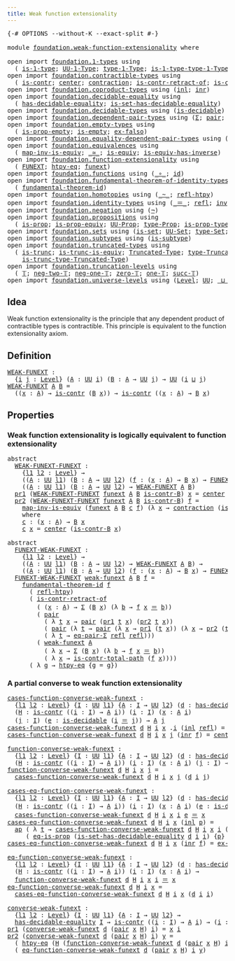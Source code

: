 ```yaml
---
title: Weak function extensionality
---
```


<pre class="Agda"><a id="54" class="Symbol">{-#</a> <a id="58" class="Keyword">OPTIONS</a> <a id="66" class="Pragma">--without-K</a> <a id="78" class="Pragma">--exact-split</a> <a id="92" class="Symbol">#-}</a>

<a id="97" class="Keyword">module</a> <a id="104" href="foundation.weak-function-extensionality.html" class="Module">foundation.weak-function-extensionality</a> <a id="144" class="Keyword">where</a>

<a id="151" class="Keyword">open</a> <a id="156" class="Keyword">import</a> <a id="163" href="foundation.1-types.html" class="Module">foundation.1-types</a> <a id="182" class="Keyword">using</a>
  <a id="190" class="Symbol">(</a> <a id="192" href="foundation-core.1-types.html#668" class="Function">is-1-type</a><a id="201" class="Symbol">;</a> <a id="203" href="foundation-core.1-types.html#734" class="Function">UU-1-Type</a><a id="212" class="Symbol">;</a> <a id="214" href="foundation-core.1-types.html#806" class="Function">type-1-Type</a><a id="225" class="Symbol">;</a> <a id="227" href="foundation-core.1-types.html#883" class="Function">is-1-type-type-1-Type</a><a id="248" class="Symbol">)</a>
<a id="250" class="Keyword">open</a> <a id="255" class="Keyword">import</a> <a id="262" href="foundation.contractible-types.html" class="Module">foundation.contractible-types</a> <a id="292" class="Keyword">using</a>
  <a id="300" class="Symbol">(</a> <a id="302" href="foundation-core.contractible-types.html#1006" class="Function">is-contr</a><a id="310" class="Symbol">;</a> <a id="312" href="foundation-core.contractible-types.html#1098" class="Function">center</a><a id="318" class="Symbol">;</a> <a id="320" href="foundation-core.contractible-types.html#1438" class="Function">contraction</a><a id="331" class="Symbol">;</a> <a id="333" href="foundation-core.contractible-types.html#2626" class="Function">is-contr-retract-of</a><a id="352" class="Symbol">;</a> <a id="354" href="foundation-core.contractible-types.html#2046" class="Function">is-contr-total-path</a><a id="373" class="Symbol">)</a>
<a id="375" class="Keyword">open</a> <a id="380" class="Keyword">import</a> <a id="387" href="foundation.coproduct-types.html" class="Module">foundation.coproduct-types</a> <a id="414" class="Keyword">using</a> <a id="420" class="Symbol">(</a><a id="421" href="foundation.coproduct-types.html#1253" class="InductiveConstructor">inl</a><a id="424" class="Symbol">;</a> <a id="426" href="foundation.coproduct-types.html#1276" class="InductiveConstructor">inr</a><a id="429" class="Symbol">)</a>
<a id="431" class="Keyword">open</a> <a id="436" class="Keyword">import</a> <a id="443" href="foundation.decidable-equality.html" class="Module">foundation.decidable-equality</a> <a id="473" class="Keyword">using</a>
  <a id="481" class="Symbol">(</a> <a id="483" href="foundation.decidable-equality.html#1799" class="Function">has-decidable-equality</a><a id="505" class="Symbol">;</a> <a id="507" href="foundation.decidable-equality.html#6967" class="Function">is-set-has-decidable-equality</a><a id="536" class="Symbol">)</a>
<a id="538" class="Keyword">open</a> <a id="543" class="Keyword">import</a> <a id="550" href="foundation.decidable-types.html" class="Module">foundation.decidable-types</a> <a id="577" class="Keyword">using</a> <a id="583" class="Symbol">(</a><a id="584" href="foundation.decidable-types.html#1918" class="Function">is-decidable</a><a id="596" class="Symbol">)</a>
<a id="598" class="Keyword">open</a> <a id="603" class="Keyword">import</a> <a id="610" href="foundation.dependent-pair-types.html" class="Module">foundation.dependent-pair-types</a> <a id="642" class="Keyword">using</a> <a id="648" class="Symbol">(</a><a id="649" href="foundation-core.dependent-pair-types.html#515" class="Record">Σ</a><a id="650" class="Symbol">;</a> <a id="652" href="foundation-core.dependent-pair-types.html#588" class="InductiveConstructor">pair</a><a id="656" class="Symbol">;</a> <a id="658" href="foundation-core.dependent-pair-types.html#605" class="Field">pr1</a><a id="661" class="Symbol">;</a> <a id="663" href="foundation-core.dependent-pair-types.html#617" class="Field">pr2</a><a id="666" class="Symbol">)</a>
<a id="668" class="Keyword">open</a> <a id="673" class="Keyword">import</a> <a id="680" href="foundation.empty-types.html" class="Module">foundation.empty-types</a> <a id="703" class="Keyword">using</a>
  <a id="711" class="Symbol">(</a> <a id="713" href="foundation-core.empty-types.html#2377" class="Function">is-prop-empty</a><a id="726" class="Symbol">;</a> <a id="728" href="foundation-core.empty-types.html#1228" class="Function">is-empty</a><a id="736" class="Symbol">;</a> <a id="738" href="foundation-core.empty-types.html#1160" class="Function">ex-falso</a><a id="746" class="Symbol">)</a>
<a id="748" class="Keyword">open</a> <a id="753" class="Keyword">import</a> <a id="760" href="foundation.equality-dependent-pair-types.html" class="Module">foundation.equality-dependent-pair-types</a> <a id="801" class="Keyword">using</a> <a id="807" class="Symbol">(</a><a id="808" href="foundation.equality-dependent-pair-types.html#1375" class="Function">eq-pair-Σ</a><a id="817" class="Symbol">)</a>
<a id="819" class="Keyword">open</a> <a id="824" class="Keyword">import</a> <a id="831" href="foundation.equivalences.html" class="Module">foundation.equivalences</a> <a id="855" class="Keyword">using</a>
  <a id="863" class="Symbol">(</a> <a id="865" href="foundation-core.equivalences.html#4187" class="Function">map-inv-is-equiv</a><a id="881" class="Symbol">;</a> <a id="883" href="foundation-core.equivalences.html#1621" class="Function Operator">_≃_</a><a id="886" class="Symbol">;</a> <a id="888" href="foundation-core.equivalences.html#1556" class="Function">is-equiv</a><a id="896" class="Symbol">;</a> <a id="898" href="foundation-core.equivalences.html#3013" class="Function">is-equiv-has-inverse</a><a id="918" class="Symbol">)</a>
<a id="920" class="Keyword">open</a> <a id="925" class="Keyword">import</a> <a id="932" href="foundation.function-extensionality.html" class="Module">foundation.function-extensionality</a> <a id="967" class="Keyword">using</a>
  <a id="975" class="Symbol">(</a> <a id="977" href="foundation-core.function-extensionality.html#1047" class="Function">FUNEXT</a><a id="983" class="Symbol">;</a> <a id="985" href="foundation-core.function-extensionality.html#965" class="Function">htpy-eq</a><a id="992" class="Symbol">;</a> <a id="994" href="foundation-core.function-extensionality.html#1258" class="Postulate">funext</a><a id="1000" class="Symbol">)</a>
<a id="1002" class="Keyword">open</a> <a id="1007" class="Keyword">import</a> <a id="1014" href="foundation.functions.html" class="Module">foundation.functions</a> <a id="1035" class="Keyword">using</a> <a id="1041" class="Symbol">(</a><a id="1042" href="foundation-core.functions.html#420" class="Function Operator">_∘_</a><a id="1045" class="Symbol">;</a> <a id="1047" href="foundation-core.functions.html#322" class="Function">id</a><a id="1049" class="Symbol">)</a>
<a id="1051" class="Keyword">open</a> <a id="1056" class="Keyword">import</a> <a id="1063" href="foundation.fundamental-theorem-of-identity-types.html" class="Module">foundation.fundamental-theorem-of-identity-types</a> <a id="1112" class="Keyword">using</a>
  <a id="1120" class="Symbol">(</a> <a id="1122" href="foundation-core.fundamental-theorem-of-identity-types.html#1904" class="Function">fundamental-theorem-id</a><a id="1144" class="Symbol">)</a>
<a id="1146" class="Keyword">open</a> <a id="1151" class="Keyword">import</a> <a id="1158" href="foundation.homotopies.html" class="Module">foundation.homotopies</a> <a id="1180" class="Keyword">using</a> <a id="1186" class="Symbol">(</a><a id="1187" href="foundation-core.homotopies.html#627" class="Function Operator">_~_</a><a id="1190" class="Symbol">;</a> <a id="1192" href="foundation-core.homotopies.html#741" class="Function">refl-htpy</a><a id="1201" class="Symbol">)</a>
<a id="1203" class="Keyword">open</a> <a id="1208" class="Keyword">import</a> <a id="1215" href="foundation.identity-types.html" class="Module">foundation.identity-types</a> <a id="1241" class="Keyword">using</a> <a id="1247" class="Symbol">(</a><a id="1248" href="foundation-core.identity-types.html#1865" class="Function Operator">_＝_</a><a id="1251" class="Symbol">;</a> <a id="1253" href="foundation-core.identity-types.html#1820" class="InductiveConstructor">refl</a><a id="1257" class="Symbol">;</a> <a id="1259" href="foundation-core.identity-types.html#2729" class="Function">inv</a><a id="1262" class="Symbol">;</a> <a id="1264" href="foundation-core.identity-types.html#2425" class="Function Operator">_∙_</a><a id="1267" class="Symbol">;</a> <a id="1269" href="foundation-core.identity-types.html#4003" class="Function">ap</a><a id="1271" class="Symbol">)</a>
<a id="1273" class="Keyword">open</a> <a id="1278" class="Keyword">import</a> <a id="1285" href="foundation.negation.html" class="Module">foundation.negation</a> <a id="1305" class="Keyword">using</a> <a id="1311" class="Symbol">(</a><a id="1312" href="foundation-core.negation.html#465" class="Function">¬</a><a id="1313" class="Symbol">)</a>
<a id="1315" class="Keyword">open</a> <a id="1320" class="Keyword">import</a> <a id="1327" href="foundation.propositions.html" class="Module">foundation.propositions</a> <a id="1351" class="Keyword">using</a>
  <a id="1359" class="Symbol">(</a> <a id="1361" href="foundation-core.propositions.html#1309" class="Function">is-prop</a><a id="1368" class="Symbol">;</a> <a id="1370" href="foundation-core.propositions.html#4526" class="Function">is-prop-equiv</a><a id="1383" class="Symbol">;</a> <a id="1385" href="foundation-core.propositions.html#1393" class="Function">UU-Prop</a><a id="1392" class="Symbol">;</a> <a id="1394" href="foundation-core.propositions.html#1495" class="Function">type-Prop</a><a id="1403" class="Symbol">;</a> <a id="1405" href="foundation-core.propositions.html#1562" class="Function">is-prop-type-Prop</a><a id="1422" class="Symbol">;</a> <a id="1424" href="foundation-core.propositions.html#2719" class="Function">eq-is-prop</a><a id="1434" class="Symbol">)</a>
<a id="1436" class="Keyword">open</a> <a id="1441" class="Keyword">import</a> <a id="1448" href="foundation.sets.html" class="Module">foundation.sets</a> <a id="1464" class="Keyword">using</a> <a id="1470" class="Symbol">(</a><a id="1471" href="foundation-core.sets.html#1113" class="Function">is-set</a><a id="1477" class="Symbol">;</a> <a id="1479" href="foundation-core.sets.html#1190" class="Function">UU-Set</a><a id="1485" class="Symbol">;</a> <a id="1487" href="foundation-core.sets.html#1304" class="Function">type-Set</a><a id="1495" class="Symbol">;</a> <a id="1497" href="foundation-core.sets.html#1355" class="Function">is-set-type-Set</a><a id="1512" class="Symbol">)</a>
<a id="1514" class="Keyword">open</a> <a id="1519" class="Keyword">import</a> <a id="1526" href="foundation.subtypes.html" class="Module">foundation.subtypes</a> <a id="1546" class="Keyword">using</a> <a id="1552" class="Symbol">(</a><a id="1553" href="foundation-core.subtypes.html#2088" class="Function">is-subtype</a><a id="1563" class="Symbol">)</a>
<a id="1565" class="Keyword">open</a> <a id="1570" class="Keyword">import</a> <a id="1577" href="foundation.truncated-types.html" class="Module">foundation.truncated-types</a> <a id="1604" class="Keyword">using</a>
  <a id="1612" class="Symbol">(</a> <a id="1614" href="foundation-core.truncated-types.html#1741" class="Function">is-trunc</a><a id="1622" class="Symbol">;</a> <a id="1624" href="foundation-core.truncated-types.html#4163" class="Function">is-trunc-is-equiv</a><a id="1641" class="Symbol">;</a> <a id="1643" href="foundation-core.truncated-types.html#1925" class="Function">Truncated-Type</a><a id="1657" class="Symbol">;</a> <a id="1659" href="foundation-core.truncated-types.html#2060" class="Function">type-Truncated-Type</a><a id="1678" class="Symbol">;</a>
    <a id="1684" href="foundation-core.truncated-types.html#2152" class="Function">is-trunc-type-Truncated-Type</a><a id="1712" class="Symbol">)</a>
<a id="1714" class="Keyword">open</a> <a id="1719" class="Keyword">import</a> <a id="1726" href="foundation.truncation-levels.html" class="Module">foundation.truncation-levels</a> <a id="1755" class="Keyword">using</a>
  <a id="1763" class="Symbol">(</a> <a id="1765" href="foundation-core.truncation-levels.html#395" class="Datatype">𝕋</a><a id="1766" class="Symbol">;</a> <a id="1768" href="foundation-core.truncation-levels.html#416" class="InductiveConstructor">neg-two-𝕋</a><a id="1777" class="Symbol">;</a> <a id="1779" href="foundation-core.truncation-levels.html#448" class="Function">neg-one-𝕋</a><a id="1788" class="Symbol">;</a> <a id="1790" href="foundation-core.truncation-levels.html#492" class="Function">zero-𝕋</a><a id="1796" class="Symbol">;</a> <a id="1798" href="foundation-core.truncation-levels.html#530" class="Function">one-𝕋</a><a id="1803" class="Symbol">;</a> <a id="1805" href="foundation-core.truncation-levels.html#432" class="InductiveConstructor">succ-𝕋</a><a id="1811" class="Symbol">)</a>
<a id="1813" class="Keyword">open</a> <a id="1818" class="Keyword">import</a> <a id="1825" href="foundation.universe-levels.html" class="Module">foundation.universe-levels</a> <a id="1852" class="Keyword">using</a> <a id="1858" class="Symbol">(</a><a id="1859" href="Agda.Primitive.html#597" class="Postulate">Level</a><a id="1864" class="Symbol">;</a> <a id="1866" href="foundation-core.universe-levels.html#235" class="Primitive">UU</a><a id="1868" class="Symbol">;</a> <a id="1870" href="Agda.Primitive.html#810" class="Primitive Operator">_⊔_</a><a id="1873" class="Symbol">)</a>
</pre>
## Idea

Weak function extensionality is the principle that any dependent product of contractible types is contractible. This principle is equivalent to the function extensionality axiom.

## Definition

<pre class="Agda"><a id="WEAK-FUNEXT"></a><a id="2092" href="foundation.weak-function-extensionality.html#2092" class="Function">WEAK-FUNEXT</a> <a id="2104" class="Symbol">:</a>
  <a id="2108" class="Symbol">{</a><a id="2109" href="foundation.weak-function-extensionality.html#2109" class="Bound">i</a> <a id="2111" href="foundation.weak-function-extensionality.html#2111" class="Bound">j</a> <a id="2113" class="Symbol">:</a> <a id="2115" href="Agda.Primitive.html#597" class="Postulate">Level</a><a id="2120" class="Symbol">}</a> <a id="2122" class="Symbol">(</a><a id="2123" href="foundation.weak-function-extensionality.html#2123" class="Bound">A</a> <a id="2125" class="Symbol">:</a> <a id="2127" href="foundation-core.universe-levels.html#235" class="Primitive">UU</a> <a id="2130" href="foundation.weak-function-extensionality.html#2109" class="Bound">i</a><a id="2131" class="Symbol">)</a> <a id="2133" class="Symbol">(</a><a id="2134" href="foundation.weak-function-extensionality.html#2134" class="Bound">B</a> <a id="2136" class="Symbol">:</a> <a id="2138" href="foundation.weak-function-extensionality.html#2123" class="Bound">A</a> <a id="2140" class="Symbol">→</a> <a id="2142" href="foundation-core.universe-levels.html#235" class="Primitive">UU</a> <a id="2145" href="foundation.weak-function-extensionality.html#2111" class="Bound">j</a><a id="2146" class="Symbol">)</a> <a id="2148" class="Symbol">→</a> <a id="2150" href="foundation-core.universe-levels.html#235" class="Primitive">UU</a> <a id="2153" class="Symbol">(</a><a id="2154" href="foundation.weak-function-extensionality.html#2109" class="Bound">i</a> <a id="2156" href="Agda.Primitive.html#810" class="Primitive Operator">⊔</a> <a id="2158" href="foundation.weak-function-extensionality.html#2111" class="Bound">j</a><a id="2159" class="Symbol">)</a>
<a id="2161" href="foundation.weak-function-extensionality.html#2092" class="Function">WEAK-FUNEXT</a> <a id="2173" href="foundation.weak-function-extensionality.html#2173" class="Bound">A</a> <a id="2175" href="foundation.weak-function-extensionality.html#2175" class="Bound">B</a> <a id="2177" class="Symbol">=</a>
  <a id="2181" class="Symbol">((</a><a id="2183" href="foundation.weak-function-extensionality.html#2183" class="Bound">x</a> <a id="2185" class="Symbol">:</a> <a id="2187" href="foundation.weak-function-extensionality.html#2173" class="Bound">A</a><a id="2188" class="Symbol">)</a> <a id="2190" class="Symbol">→</a> <a id="2192" href="foundation-core.contractible-types.html#1006" class="Function">is-contr</a> <a id="2201" class="Symbol">(</a><a id="2202" href="foundation.weak-function-extensionality.html#2175" class="Bound">B</a> <a id="2204" href="foundation.weak-function-extensionality.html#2183" class="Bound">x</a><a id="2205" class="Symbol">))</a> <a id="2208" class="Symbol">→</a> <a id="2210" href="foundation-core.contractible-types.html#1006" class="Function">is-contr</a> <a id="2219" class="Symbol">((</a><a id="2221" href="foundation.weak-function-extensionality.html#2221" class="Bound">x</a> <a id="2223" class="Symbol">:</a> <a id="2225" href="foundation.weak-function-extensionality.html#2173" class="Bound">A</a><a id="2226" class="Symbol">)</a> <a id="2228" class="Symbol">→</a> <a id="2230" href="foundation.weak-function-extensionality.html#2175" class="Bound">B</a> <a id="2232" href="foundation.weak-function-extensionality.html#2221" class="Bound">x</a><a id="2233" class="Symbol">)</a>
</pre>
## Properties

### Weak function extensionality is logically equivalent to function extensionality

<pre class="Agda"><a id="2348" class="Keyword">abstract</a>
  <a id="WEAK-FUNEXT-FUNEXT"></a><a id="2359" href="foundation.weak-function-extensionality.html#2359" class="Function">WEAK-FUNEXT-FUNEXT</a> <a id="2378" class="Symbol">:</a>
    <a id="2384" class="Symbol">{</a><a id="2385" href="foundation.weak-function-extensionality.html#2385" class="Bound">l1</a> <a id="2388" href="foundation.weak-function-extensionality.html#2388" class="Bound">l2</a> <a id="2391" class="Symbol">:</a> <a id="2393" href="Agda.Primitive.html#597" class="Postulate">Level</a><a id="2398" class="Symbol">}</a> <a id="2400" class="Symbol">→</a>
    <a id="2406" class="Symbol">((</a><a id="2408" href="foundation.weak-function-extensionality.html#2408" class="Bound">A</a> <a id="2410" class="Symbol">:</a> <a id="2412" href="foundation-core.universe-levels.html#235" class="Primitive">UU</a> <a id="2415" href="foundation.weak-function-extensionality.html#2385" class="Bound">l1</a><a id="2417" class="Symbol">)</a> <a id="2419" class="Symbol">(</a><a id="2420" href="foundation.weak-function-extensionality.html#2420" class="Bound">B</a> <a id="2422" class="Symbol">:</a> <a id="2424" href="foundation.weak-function-extensionality.html#2408" class="Bound">A</a> <a id="2426" class="Symbol">→</a> <a id="2428" href="foundation-core.universe-levels.html#235" class="Primitive">UU</a> <a id="2431" href="foundation.weak-function-extensionality.html#2388" class="Bound">l2</a><a id="2433" class="Symbol">)</a> <a id="2435" class="Symbol">(</a><a id="2436" href="foundation.weak-function-extensionality.html#2436" class="Bound">f</a> <a id="2438" class="Symbol">:</a> <a id="2440" class="Symbol">(</a><a id="2441" href="foundation.weak-function-extensionality.html#2441" class="Bound">x</a> <a id="2443" class="Symbol">:</a> <a id="2445" href="foundation.weak-function-extensionality.html#2408" class="Bound">A</a><a id="2446" class="Symbol">)</a> <a id="2448" class="Symbol">→</a> <a id="2450" href="foundation.weak-function-extensionality.html#2420" class="Bound">B</a> <a id="2452" href="foundation.weak-function-extensionality.html#2441" class="Bound">x</a><a id="2453" class="Symbol">)</a> <a id="2455" class="Symbol">→</a> <a id="2457" href="foundation-core.function-extensionality.html#1047" class="Function">FUNEXT</a> <a id="2464" href="foundation.weak-function-extensionality.html#2436" class="Bound">f</a><a id="2465" class="Symbol">)</a> <a id="2467" class="Symbol">→</a>
    <a id="2473" class="Symbol">((</a><a id="2475" href="foundation.weak-function-extensionality.html#2475" class="Bound">A</a> <a id="2477" class="Symbol">:</a> <a id="2479" href="foundation-core.universe-levels.html#235" class="Primitive">UU</a> <a id="2482" href="foundation.weak-function-extensionality.html#2385" class="Bound">l1</a><a id="2484" class="Symbol">)</a> <a id="2486" class="Symbol">(</a><a id="2487" href="foundation.weak-function-extensionality.html#2487" class="Bound">B</a> <a id="2489" class="Symbol">:</a> <a id="2491" href="foundation.weak-function-extensionality.html#2475" class="Bound">A</a> <a id="2493" class="Symbol">→</a> <a id="2495" href="foundation-core.universe-levels.html#235" class="Primitive">UU</a> <a id="2498" href="foundation.weak-function-extensionality.html#2388" class="Bound">l2</a><a id="2500" class="Symbol">)</a> <a id="2502" class="Symbol">→</a> <a id="2504" href="foundation.weak-function-extensionality.html#2092" class="Function">WEAK-FUNEXT</a> <a id="2516" href="foundation.weak-function-extensionality.html#2475" class="Bound">A</a> <a id="2518" href="foundation.weak-function-extensionality.html#2487" class="Bound">B</a><a id="2519" class="Symbol">)</a>
  <a id="2523" href="foundation-core.dependent-pair-types.html#605" class="Field">pr1</a> <a id="2527" class="Symbol">(</a><a id="2528" href="foundation.weak-function-extensionality.html#2359" class="Function">WEAK-FUNEXT-FUNEXT</a> <a id="2547" href="foundation.weak-function-extensionality.html#2547" class="Bound">funext</a> <a id="2554" href="foundation.weak-function-extensionality.html#2554" class="Bound">A</a> <a id="2556" href="foundation.weak-function-extensionality.html#2556" class="Bound">B</a> <a id="2558" href="foundation.weak-function-extensionality.html#2558" class="Bound">is-contr-B</a><a id="2568" class="Symbol">)</a> <a id="2570" href="foundation.weak-function-extensionality.html#2570" class="Bound">x</a> <a id="2572" class="Symbol">=</a> <a id="2574" href="foundation-core.contractible-types.html#1098" class="Function">center</a> <a id="2581" class="Symbol">(</a><a id="2582" href="foundation.weak-function-extensionality.html#2558" class="Bound">is-contr-B</a> <a id="2593" href="foundation.weak-function-extensionality.html#2570" class="Bound">x</a><a id="2594" class="Symbol">)</a>
  <a id="2598" href="foundation-core.dependent-pair-types.html#617" class="Field">pr2</a> <a id="2602" class="Symbol">(</a><a id="2603" href="foundation.weak-function-extensionality.html#2359" class="Function">WEAK-FUNEXT-FUNEXT</a> <a id="2622" href="foundation.weak-function-extensionality.html#2622" class="Bound">funext</a> <a id="2629" href="foundation.weak-function-extensionality.html#2629" class="Bound">A</a> <a id="2631" href="foundation.weak-function-extensionality.html#2631" class="Bound">B</a> <a id="2633" href="foundation.weak-function-extensionality.html#2633" class="Bound">is-contr-B</a><a id="2643" class="Symbol">)</a> <a id="2645" href="foundation.weak-function-extensionality.html#2645" class="Bound">f</a> <a id="2647" class="Symbol">=</a>
    <a id="2653" href="foundation-core.equivalences.html#4187" class="Function">map-inv-is-equiv</a> <a id="2670" class="Symbol">(</a><a id="2671" href="foundation.weak-function-extensionality.html#2622" class="Bound">funext</a> <a id="2678" href="foundation.weak-function-extensionality.html#2629" class="Bound">A</a> <a id="2680" href="foundation.weak-function-extensionality.html#2631" class="Bound">B</a> <a id="2682" href="foundation.weak-function-extensionality.html#2742" class="Function">c</a> <a id="2684" href="foundation.weak-function-extensionality.html#2645" class="Bound">f</a><a id="2685" class="Symbol">)</a> <a id="2687" class="Symbol">(λ</a> <a id="2690" href="foundation.weak-function-extensionality.html#2690" class="Bound">x</a> <a id="2692" class="Symbol">→</a> <a id="2694" href="foundation-core.contractible-types.html#1438" class="Function">contraction</a> <a id="2706" class="Symbol">(</a><a id="2707" href="foundation.weak-function-extensionality.html#2633" class="Bound">is-contr-B</a> <a id="2718" href="foundation.weak-function-extensionality.html#2690" class="Bound">x</a><a id="2719" class="Symbol">)</a> <a id="2721" class="Symbol">(</a><a id="2722" href="foundation.weak-function-extensionality.html#2645" class="Bound">f</a> <a id="2724" href="foundation.weak-function-extensionality.html#2690" class="Bound">x</a><a id="2725" class="Symbol">))</a>
    <a id="2732" class="Keyword">where</a>
    <a id="2742" href="foundation.weak-function-extensionality.html#2742" class="Function">c</a> <a id="2744" class="Symbol">:</a> <a id="2746" class="Symbol">(</a><a id="2747" href="foundation.weak-function-extensionality.html#2747" class="Bound">x</a> <a id="2749" class="Symbol">:</a> <a id="2751" href="foundation.weak-function-extensionality.html#2629" class="Bound">A</a><a id="2752" class="Symbol">)</a> <a id="2754" class="Symbol">→</a> <a id="2756" href="foundation.weak-function-extensionality.html#2631" class="Bound">B</a> <a id="2758" href="foundation.weak-function-extensionality.html#2747" class="Bound">x</a>
    <a id="2764" href="foundation.weak-function-extensionality.html#2742" class="Function">c</a> <a id="2766" href="foundation.weak-function-extensionality.html#2766" class="Bound">x</a> <a id="2768" class="Symbol">=</a> <a id="2770" href="foundation-core.contractible-types.html#1098" class="Function">center</a> <a id="2777" class="Symbol">(</a><a id="2778" href="foundation.weak-function-extensionality.html#2633" class="Bound">is-contr-B</a> <a id="2789" href="foundation.weak-function-extensionality.html#2766" class="Bound">x</a><a id="2790" class="Symbol">)</a>

<a id="2793" class="Keyword">abstract</a>
  <a id="FUNEXT-WEAK-FUNEXT"></a><a id="2804" href="foundation.weak-function-extensionality.html#2804" class="Function">FUNEXT-WEAK-FUNEXT</a> <a id="2823" class="Symbol">:</a>
    <a id="2829" class="Symbol">{</a><a id="2830" href="foundation.weak-function-extensionality.html#2830" class="Bound">l1</a> <a id="2833" href="foundation.weak-function-extensionality.html#2833" class="Bound">l2</a> <a id="2836" class="Symbol">:</a> <a id="2838" href="Agda.Primitive.html#597" class="Postulate">Level</a><a id="2843" class="Symbol">}</a> <a id="2845" class="Symbol">→</a>
    <a id="2851" class="Symbol">((</a><a id="2853" href="foundation.weak-function-extensionality.html#2853" class="Bound">A</a> <a id="2855" class="Symbol">:</a> <a id="2857" href="foundation-core.universe-levels.html#235" class="Primitive">UU</a> <a id="2860" href="foundation.weak-function-extensionality.html#2830" class="Bound">l1</a><a id="2862" class="Symbol">)</a> <a id="2864" class="Symbol">(</a><a id="2865" href="foundation.weak-function-extensionality.html#2865" class="Bound">B</a> <a id="2867" class="Symbol">:</a> <a id="2869" href="foundation.weak-function-extensionality.html#2853" class="Bound">A</a> <a id="2871" class="Symbol">→</a> <a id="2873" href="foundation-core.universe-levels.html#235" class="Primitive">UU</a> <a id="2876" href="foundation.weak-function-extensionality.html#2833" class="Bound">l2</a><a id="2878" class="Symbol">)</a> <a id="2880" class="Symbol">→</a> <a id="2882" href="foundation.weak-function-extensionality.html#2092" class="Function">WEAK-FUNEXT</a> <a id="2894" href="foundation.weak-function-extensionality.html#2853" class="Bound">A</a> <a id="2896" href="foundation.weak-function-extensionality.html#2865" class="Bound">B</a><a id="2897" class="Symbol">)</a> <a id="2899" class="Symbol">→</a>
    <a id="2905" class="Symbol">((</a><a id="2907" href="foundation.weak-function-extensionality.html#2907" class="Bound">A</a> <a id="2909" class="Symbol">:</a> <a id="2911" href="foundation-core.universe-levels.html#235" class="Primitive">UU</a> <a id="2914" href="foundation.weak-function-extensionality.html#2830" class="Bound">l1</a><a id="2916" class="Symbol">)</a> <a id="2918" class="Symbol">(</a><a id="2919" href="foundation.weak-function-extensionality.html#2919" class="Bound">B</a> <a id="2921" class="Symbol">:</a> <a id="2923" href="foundation.weak-function-extensionality.html#2907" class="Bound">A</a> <a id="2925" class="Symbol">→</a> <a id="2927" href="foundation-core.universe-levels.html#235" class="Primitive">UU</a> <a id="2930" href="foundation.weak-function-extensionality.html#2833" class="Bound">l2</a><a id="2932" class="Symbol">)</a> <a id="2934" class="Symbol">(</a><a id="2935" href="foundation.weak-function-extensionality.html#2935" class="Bound">f</a> <a id="2937" class="Symbol">:</a> <a id="2939" class="Symbol">(</a><a id="2940" href="foundation.weak-function-extensionality.html#2940" class="Bound">x</a> <a id="2942" class="Symbol">:</a> <a id="2944" href="foundation.weak-function-extensionality.html#2907" class="Bound">A</a><a id="2945" class="Symbol">)</a> <a id="2947" class="Symbol">→</a> <a id="2949" href="foundation.weak-function-extensionality.html#2919" class="Bound">B</a> <a id="2951" href="foundation.weak-function-extensionality.html#2940" class="Bound">x</a><a id="2952" class="Symbol">)</a> <a id="2954" class="Symbol">→</a> <a id="2956" href="foundation-core.function-extensionality.html#1047" class="Function">FUNEXT</a> <a id="2963" href="foundation.weak-function-extensionality.html#2935" class="Bound">f</a><a id="2964" class="Symbol">)</a>
  <a id="2968" href="foundation.weak-function-extensionality.html#2804" class="Function">FUNEXT-WEAK-FUNEXT</a> <a id="2987" href="foundation.weak-function-extensionality.html#2987" class="Bound">weak-funext</a> <a id="2999" href="foundation.weak-function-extensionality.html#2999" class="Bound">A</a> <a id="3001" href="foundation.weak-function-extensionality.html#3001" class="Bound">B</a> <a id="3003" href="foundation.weak-function-extensionality.html#3003" class="Bound">f</a> <a id="3005" class="Symbol">=</a>
    <a id="3011" href="foundation-core.fundamental-theorem-of-identity-types.html#1904" class="Function">fundamental-theorem-id</a> <a id="3034" href="foundation.weak-function-extensionality.html#3003" class="Bound">f</a>
      <a id="3042" class="Symbol">(</a> <a id="3044" href="foundation-core.homotopies.html#741" class="Function">refl-htpy</a><a id="3053" class="Symbol">)</a>
      <a id="3061" class="Symbol">(</a> <a id="3063" href="foundation-core.contractible-types.html#2626" class="Function">is-contr-retract-of</a>
        <a id="3091" class="Symbol">(</a> <a id="3093" class="Symbol">(</a><a id="3094" href="foundation.weak-function-extensionality.html#3094" class="Bound">x</a> <a id="3096" class="Symbol">:</a> <a id="3098" href="foundation.weak-function-extensionality.html#2999" class="Bound">A</a><a id="3099" class="Symbol">)</a> <a id="3101" class="Symbol">→</a> <a id="3103" href="foundation-core.dependent-pair-types.html#515" class="Record">Σ</a> <a id="3105" class="Symbol">(</a><a id="3106" href="foundation.weak-function-extensionality.html#3001" class="Bound">B</a> <a id="3108" href="foundation.weak-function-extensionality.html#3094" class="Bound">x</a><a id="3109" class="Symbol">)</a> <a id="3111" class="Symbol">(λ</a> <a id="3114" href="foundation.weak-function-extensionality.html#3114" class="Bound">b</a> <a id="3116" class="Symbol">→</a> <a id="3118" href="foundation.weak-function-extensionality.html#3003" class="Bound">f</a> <a id="3120" href="foundation.weak-function-extensionality.html#3094" class="Bound">x</a> <a id="3122" href="foundation-core.identity-types.html#1865" class="Function Operator">＝</a> <a id="3124" href="foundation.weak-function-extensionality.html#3114" class="Bound">b</a><a id="3125" class="Symbol">))</a>
        <a id="3136" class="Symbol">(</a> <a id="3138" href="foundation-core.dependent-pair-types.html#588" class="InductiveConstructor">pair</a>
          <a id="3153" class="Symbol">(</a> <a id="3155" class="Symbol">λ</a> <a id="3157" href="foundation.weak-function-extensionality.html#3157" class="Bound">t</a> <a id="3159" href="foundation.weak-function-extensionality.html#3159" class="Bound">x</a> <a id="3161" class="Symbol">→</a> <a id="3163" href="foundation-core.dependent-pair-types.html#588" class="InductiveConstructor">pair</a> <a id="3168" class="Symbol">(</a><a id="3169" href="foundation-core.dependent-pair-types.html#605" class="Field">pr1</a> <a id="3173" href="foundation.weak-function-extensionality.html#3157" class="Bound">t</a> <a id="3175" href="foundation.weak-function-extensionality.html#3159" class="Bound">x</a><a id="3176" class="Symbol">)</a> <a id="3178" class="Symbol">(</a><a id="3179" href="foundation-core.dependent-pair-types.html#617" class="Field">pr2</a> <a id="3183" href="foundation.weak-function-extensionality.html#3157" class="Bound">t</a> <a id="3185" href="foundation.weak-function-extensionality.html#3159" class="Bound">x</a><a id="3186" class="Symbol">))</a>
          <a id="3199" class="Symbol">(</a> <a id="3201" href="foundation-core.dependent-pair-types.html#588" class="InductiveConstructor">pair</a> <a id="3206" class="Symbol">(λ</a> <a id="3209" href="foundation.weak-function-extensionality.html#3209" class="Bound">t</a> <a id="3211" class="Symbol">→</a> <a id="3213" href="foundation-core.dependent-pair-types.html#588" class="InductiveConstructor">pair</a> <a id="3218" class="Symbol">(λ</a> <a id="3221" href="foundation.weak-function-extensionality.html#3221" class="Bound">x</a> <a id="3223" class="Symbol">→</a> <a id="3225" href="foundation-core.dependent-pair-types.html#605" class="Field">pr1</a> <a id="3229" class="Symbol">(</a><a id="3230" href="foundation.weak-function-extensionality.html#3209" class="Bound">t</a> <a id="3232" href="foundation.weak-function-extensionality.html#3221" class="Bound">x</a><a id="3233" class="Symbol">))</a> <a id="3236" class="Symbol">(λ</a> <a id="3239" href="foundation.weak-function-extensionality.html#3239" class="Bound">x</a> <a id="3241" class="Symbol">→</a> <a id="3243" href="foundation-core.dependent-pair-types.html#617" class="Field">pr2</a> <a id="3247" class="Symbol">(</a><a id="3248" href="foundation.weak-function-extensionality.html#3209" class="Bound">t</a> <a id="3250" href="foundation.weak-function-extensionality.html#3239" class="Bound">x</a><a id="3251" class="Symbol">)))</a>
          <a id="3265" class="Symbol">(</a> <a id="3267" class="Symbol">λ</a> <a id="3269" href="foundation.weak-function-extensionality.html#3269" class="Bound">t</a> <a id="3271" class="Symbol">→</a> <a id="3273" href="foundation.equality-dependent-pair-types.html#1375" class="Function">eq-pair-Σ</a> <a id="3283" href="foundation-core.identity-types.html#1820" class="InductiveConstructor">refl</a> <a id="3288" href="foundation-core.identity-types.html#1820" class="InductiveConstructor">refl</a><a id="3292" class="Symbol">)))</a>
        <a id="3304" class="Symbol">(</a> <a id="3306" href="foundation.weak-function-extensionality.html#2987" class="Bound">weak-funext</a> <a id="3318" href="foundation.weak-function-extensionality.html#2999" class="Bound">A</a>
          <a id="3330" class="Symbol">(</a> <a id="3332" class="Symbol">λ</a> <a id="3334" href="foundation.weak-function-extensionality.html#3334" class="Bound">x</a> <a id="3336" class="Symbol">→</a> <a id="3338" href="foundation-core.dependent-pair-types.html#515" class="Record">Σ</a> <a id="3340" class="Symbol">(</a><a id="3341" href="foundation.weak-function-extensionality.html#3001" class="Bound">B</a> <a id="3343" href="foundation.weak-function-extensionality.html#3334" class="Bound">x</a><a id="3344" class="Symbol">)</a> <a id="3346" class="Symbol">(λ</a> <a id="3349" href="foundation.weak-function-extensionality.html#3349" class="Bound">b</a> <a id="3351" class="Symbol">→</a> <a id="3353" href="foundation.weak-function-extensionality.html#3003" class="Bound">f</a> <a id="3355" href="foundation.weak-function-extensionality.html#3334" class="Bound">x</a> <a id="3357" href="foundation-core.identity-types.html#1865" class="Function Operator">＝</a> <a id="3359" href="foundation.weak-function-extensionality.html#3349" class="Bound">b</a><a id="3360" class="Symbol">))</a>
          <a id="3373" class="Symbol">(</a> <a id="3375" class="Symbol">λ</a> <a id="3377" href="foundation.weak-function-extensionality.html#3377" class="Bound">x</a> <a id="3379" class="Symbol">→</a> <a id="3381" href="foundation-core.contractible-types.html#2046" class="Function">is-contr-total-path</a> <a id="3401" class="Symbol">(</a><a id="3402" href="foundation.weak-function-extensionality.html#3003" class="Bound">f</a> <a id="3404" href="foundation.weak-function-extensionality.html#3377" class="Bound">x</a><a id="3405" class="Symbol">))))</a>
      <a id="3416" class="Symbol">(</a> <a id="3418" class="Symbol">λ</a> <a id="3420" href="foundation.weak-function-extensionality.html#3420" class="Bound">g</a> <a id="3422" class="Symbol">→</a> <a id="3424" href="foundation-core.function-extensionality.html#965" class="Function">htpy-eq</a> <a id="3432" class="Symbol">{</a><a id="3433" class="Argument">g</a> <a id="3435" class="Symbol">=</a> <a id="3437" href="foundation.weak-function-extensionality.html#3420" class="Bound">g</a><a id="3438" class="Symbol">})</a>
</pre>
### A partial converse to weak function extensionality

<pre class="Agda"><a id="cases-function-converse-weak-funext"></a><a id="3510" href="foundation.weak-function-extensionality.html#3510" class="Function">cases-function-converse-weak-funext</a> <a id="3546" class="Symbol">:</a>
  <a id="3550" class="Symbol">{</a><a id="3551" href="foundation.weak-function-extensionality.html#3551" class="Bound">l1</a> <a id="3554" href="foundation.weak-function-extensionality.html#3554" class="Bound">l2</a> <a id="3557" class="Symbol">:</a> <a id="3559" href="Agda.Primitive.html#597" class="Postulate">Level</a><a id="3564" class="Symbol">}</a> <a id="3566" class="Symbol">{</a><a id="3567" href="foundation.weak-function-extensionality.html#3567" class="Bound">I</a> <a id="3569" class="Symbol">:</a> <a id="3571" href="foundation-core.universe-levels.html#235" class="Primitive">UU</a> <a id="3574" href="foundation.weak-function-extensionality.html#3551" class="Bound">l1</a><a id="3576" class="Symbol">}</a> <a id="3578" class="Symbol">{</a><a id="3579" href="foundation.weak-function-extensionality.html#3579" class="Bound">A</a> <a id="3581" class="Symbol">:</a> <a id="3583" href="foundation.weak-function-extensionality.html#3567" class="Bound">I</a> <a id="3585" class="Symbol">→</a> <a id="3587" href="foundation-core.universe-levels.html#235" class="Primitive">UU</a> <a id="3590" href="foundation.weak-function-extensionality.html#3554" class="Bound">l2</a><a id="3592" class="Symbol">}</a> <a id="3594" class="Symbol">(</a><a id="3595" href="foundation.weak-function-extensionality.html#3595" class="Bound">d</a> <a id="3597" class="Symbol">:</a> <a id="3599" href="foundation.decidable-equality.html#1799" class="Function">has-decidable-equality</a> <a id="3622" href="foundation.weak-function-extensionality.html#3567" class="Bound">I</a><a id="3623" class="Symbol">)</a>
  <a id="3627" class="Symbol">(</a><a id="3628" href="foundation.weak-function-extensionality.html#3628" class="Bound">H</a> <a id="3630" class="Symbol">:</a> <a id="3632" href="foundation-core.contractible-types.html#1006" class="Function">is-contr</a> <a id="3641" class="Symbol">((</a><a id="3643" href="foundation.weak-function-extensionality.html#3643" class="Bound">i</a> <a id="3645" class="Symbol">:</a> <a id="3647" href="foundation.weak-function-extensionality.html#3567" class="Bound">I</a><a id="3648" class="Symbol">)</a> <a id="3650" class="Symbol">→</a> <a id="3652" href="foundation.weak-function-extensionality.html#3579" class="Bound">A</a> <a id="3654" href="foundation.weak-function-extensionality.html#3643" class="Bound">i</a><a id="3655" class="Symbol">))</a> <a id="3658" class="Symbol">(</a><a id="3659" href="foundation.weak-function-extensionality.html#3659" class="Bound">i</a> <a id="3661" class="Symbol">:</a> <a id="3663" href="foundation.weak-function-extensionality.html#3567" class="Bound">I</a><a id="3664" class="Symbol">)</a> <a id="3666" class="Symbol">(</a><a id="3667" href="foundation.weak-function-extensionality.html#3667" class="Bound">x</a> <a id="3669" class="Symbol">:</a> <a id="3671" href="foundation.weak-function-extensionality.html#3579" class="Bound">A</a> <a id="3673" href="foundation.weak-function-extensionality.html#3659" class="Bound">i</a><a id="3674" class="Symbol">)</a>
  <a id="3678" class="Symbol">(</a><a id="3679" href="foundation.weak-function-extensionality.html#3679" class="Bound">j</a> <a id="3681" class="Symbol">:</a> <a id="3683" href="foundation.weak-function-extensionality.html#3567" class="Bound">I</a><a id="3684" class="Symbol">)</a> <a id="3686" class="Symbol">(</a><a id="3687" href="foundation.weak-function-extensionality.html#3687" class="Bound">e</a> <a id="3689" class="Symbol">:</a> <a id="3691" href="foundation.decidable-types.html#1918" class="Function">is-decidable</a> <a id="3704" class="Symbol">(</a><a id="3705" href="foundation.weak-function-extensionality.html#3659" class="Bound">i</a> <a id="3707" href="foundation-core.identity-types.html#1865" class="Function Operator">＝</a> <a id="3709" href="foundation.weak-function-extensionality.html#3679" class="Bound">j</a><a id="3710" class="Symbol">))</a> <a id="3713" class="Symbol">→</a> <a id="3715" href="foundation.weak-function-extensionality.html#3579" class="Bound">A</a> <a id="3717" href="foundation.weak-function-extensionality.html#3679" class="Bound">j</a>
<a id="3719" href="foundation.weak-function-extensionality.html#3510" class="Function">cases-function-converse-weak-funext</a> <a id="3755" href="foundation.weak-function-extensionality.html#3755" class="Bound">d</a> <a id="3757" href="foundation.weak-function-extensionality.html#3757" class="Bound">H</a> <a id="3759" href="foundation.weak-function-extensionality.html#3759" class="Bound">i</a> <a id="3761" href="foundation.weak-function-extensionality.html#3761" class="Bound">x</a> <a id="3763" class="DottedPattern Symbol">.</a><a id="3764" href="foundation.weak-function-extensionality.html#3759" class="DottedPattern Bound">i</a> <a id="3766" class="Symbol">(</a><a id="3767" href="foundation.coproduct-types.html#1253" class="InductiveConstructor">inl</a> <a id="3771" href="foundation-core.identity-types.html#1820" class="InductiveConstructor">refl</a><a id="3775" class="Symbol">)</a> <a id="3777" class="Symbol">=</a> <a id="3779" href="foundation.weak-function-extensionality.html#3761" class="Bound">x</a>
<a id="3781" href="foundation.weak-function-extensionality.html#3510" class="Function">cases-function-converse-weak-funext</a> <a id="3817" href="foundation.weak-function-extensionality.html#3817" class="Bound">d</a> <a id="3819" href="foundation.weak-function-extensionality.html#3819" class="Bound">H</a> <a id="3821" href="foundation.weak-function-extensionality.html#3821" class="Bound">i</a> <a id="3823" href="foundation.weak-function-extensionality.html#3823" class="Bound">x</a> <a id="3825" href="foundation.weak-function-extensionality.html#3825" class="Bound">j</a> <a id="3827" class="Symbol">(</a><a id="3828" href="foundation.coproduct-types.html#1276" class="InductiveConstructor">inr</a> <a id="3832" href="foundation.weak-function-extensionality.html#3832" class="Bound">f</a><a id="3833" class="Symbol">)</a> <a id="3835" class="Symbol">=</a> <a id="3837" href="foundation-core.contractible-types.html#1098" class="Function">center</a> <a id="3844" href="foundation.weak-function-extensionality.html#3819" class="Bound">H</a> <a id="3846" href="foundation.weak-function-extensionality.html#3825" class="Bound">j</a>

<a id="function-converse-weak-funext"></a><a id="3849" href="foundation.weak-function-extensionality.html#3849" class="Function">function-converse-weak-funext</a> <a id="3879" class="Symbol">:</a>
  <a id="3883" class="Symbol">{</a><a id="3884" href="foundation.weak-function-extensionality.html#3884" class="Bound">l1</a> <a id="3887" href="foundation.weak-function-extensionality.html#3887" class="Bound">l2</a> <a id="3890" class="Symbol">:</a> <a id="3892" href="Agda.Primitive.html#597" class="Postulate">Level</a><a id="3897" class="Symbol">}</a> <a id="3899" class="Symbol">{</a><a id="3900" href="foundation.weak-function-extensionality.html#3900" class="Bound">I</a> <a id="3902" class="Symbol">:</a> <a id="3904" href="foundation-core.universe-levels.html#235" class="Primitive">UU</a> <a id="3907" href="foundation.weak-function-extensionality.html#3884" class="Bound">l1</a><a id="3909" class="Symbol">}</a> <a id="3911" class="Symbol">{</a><a id="3912" href="foundation.weak-function-extensionality.html#3912" class="Bound">A</a> <a id="3914" class="Symbol">:</a> <a id="3916" href="foundation.weak-function-extensionality.html#3900" class="Bound">I</a> <a id="3918" class="Symbol">→</a> <a id="3920" href="foundation-core.universe-levels.html#235" class="Primitive">UU</a> <a id="3923" href="foundation.weak-function-extensionality.html#3887" class="Bound">l2</a><a id="3925" class="Symbol">}</a> <a id="3927" class="Symbol">(</a><a id="3928" href="foundation.weak-function-extensionality.html#3928" class="Bound">d</a> <a id="3930" class="Symbol">:</a> <a id="3932" href="foundation.decidable-equality.html#1799" class="Function">has-decidable-equality</a> <a id="3955" href="foundation.weak-function-extensionality.html#3900" class="Bound">I</a><a id="3956" class="Symbol">)</a>
  <a id="3960" class="Symbol">(</a><a id="3961" href="foundation.weak-function-extensionality.html#3961" class="Bound">H</a> <a id="3963" class="Symbol">:</a> <a id="3965" href="foundation-core.contractible-types.html#1006" class="Function">is-contr</a> <a id="3974" class="Symbol">((</a><a id="3976" href="foundation.weak-function-extensionality.html#3976" class="Bound">i</a> <a id="3978" class="Symbol">:</a> <a id="3980" href="foundation.weak-function-extensionality.html#3900" class="Bound">I</a><a id="3981" class="Symbol">)</a> <a id="3983" class="Symbol">→</a> <a id="3985" href="foundation.weak-function-extensionality.html#3912" class="Bound">A</a> <a id="3987" href="foundation.weak-function-extensionality.html#3976" class="Bound">i</a><a id="3988" class="Symbol">))</a> <a id="3991" class="Symbol">(</a><a id="3992" href="foundation.weak-function-extensionality.html#3992" class="Bound">i</a> <a id="3994" class="Symbol">:</a> <a id="3996" href="foundation.weak-function-extensionality.html#3900" class="Bound">I</a><a id="3997" class="Symbol">)</a> <a id="3999" class="Symbol">(</a><a id="4000" href="foundation.weak-function-extensionality.html#4000" class="Bound">x</a> <a id="4002" class="Symbol">:</a> <a id="4004" href="foundation.weak-function-extensionality.html#3912" class="Bound">A</a> <a id="4006" href="foundation.weak-function-extensionality.html#3992" class="Bound">i</a><a id="4007" class="Symbol">)</a> <a id="4009" class="Symbol">(</a><a id="4010" href="foundation.weak-function-extensionality.html#4010" class="Bound">j</a> <a id="4012" class="Symbol">:</a> <a id="4014" href="foundation.weak-function-extensionality.html#3900" class="Bound">I</a><a id="4015" class="Symbol">)</a> <a id="4017" class="Symbol">→</a> <a id="4019" href="foundation.weak-function-extensionality.html#3912" class="Bound">A</a> <a id="4021" href="foundation.weak-function-extensionality.html#4010" class="Bound">j</a>
<a id="4023" href="foundation.weak-function-extensionality.html#3849" class="Function">function-converse-weak-funext</a> <a id="4053" href="foundation.weak-function-extensionality.html#4053" class="Bound">d</a> <a id="4055" href="foundation.weak-function-extensionality.html#4055" class="Bound">H</a> <a id="4057" href="foundation.weak-function-extensionality.html#4057" class="Bound">i</a> <a id="4059" href="foundation.weak-function-extensionality.html#4059" class="Bound">x</a> <a id="4061" href="foundation.weak-function-extensionality.html#4061" class="Bound">j</a> <a id="4063" class="Symbol">=</a>
  <a id="4067" href="foundation.weak-function-extensionality.html#3510" class="Function">cases-function-converse-weak-funext</a> <a id="4103" href="foundation.weak-function-extensionality.html#4053" class="Bound">d</a> <a id="4105" href="foundation.weak-function-extensionality.html#4055" class="Bound">H</a> <a id="4107" href="foundation.weak-function-extensionality.html#4057" class="Bound">i</a> <a id="4109" href="foundation.weak-function-extensionality.html#4059" class="Bound">x</a> <a id="4111" href="foundation.weak-function-extensionality.html#4061" class="Bound">j</a> <a id="4113" class="Symbol">(</a><a id="4114" href="foundation.weak-function-extensionality.html#4053" class="Bound">d</a> <a id="4116" href="foundation.weak-function-extensionality.html#4057" class="Bound">i</a> <a id="4118" href="foundation.weak-function-extensionality.html#4061" class="Bound">j</a><a id="4119" class="Symbol">)</a>

<a id="cases-eq-function-converse-weak-funext"></a><a id="4122" href="foundation.weak-function-extensionality.html#4122" class="Function">cases-eq-function-converse-weak-funext</a> <a id="4161" class="Symbol">:</a>
  <a id="4165" class="Symbol">{</a><a id="4166" href="foundation.weak-function-extensionality.html#4166" class="Bound">l1</a> <a id="4169" href="foundation.weak-function-extensionality.html#4169" class="Bound">l2</a> <a id="4172" class="Symbol">:</a> <a id="4174" href="Agda.Primitive.html#597" class="Postulate">Level</a><a id="4179" class="Symbol">}</a> <a id="4181" class="Symbol">{</a><a id="4182" href="foundation.weak-function-extensionality.html#4182" class="Bound">I</a> <a id="4184" class="Symbol">:</a> <a id="4186" href="foundation-core.universe-levels.html#235" class="Primitive">UU</a> <a id="4189" href="foundation.weak-function-extensionality.html#4166" class="Bound">l1</a><a id="4191" class="Symbol">}</a> <a id="4193" class="Symbol">{</a><a id="4194" href="foundation.weak-function-extensionality.html#4194" class="Bound">A</a> <a id="4196" class="Symbol">:</a> <a id="4198" href="foundation.weak-function-extensionality.html#4182" class="Bound">I</a> <a id="4200" class="Symbol">→</a> <a id="4202" href="foundation-core.universe-levels.html#235" class="Primitive">UU</a> <a id="4205" href="foundation.weak-function-extensionality.html#4169" class="Bound">l2</a><a id="4207" class="Symbol">}</a> <a id="4209" class="Symbol">(</a><a id="4210" href="foundation.weak-function-extensionality.html#4210" class="Bound">d</a> <a id="4212" class="Symbol">:</a> <a id="4214" href="foundation.decidable-equality.html#1799" class="Function">has-decidable-equality</a> <a id="4237" href="foundation.weak-function-extensionality.html#4182" class="Bound">I</a><a id="4238" class="Symbol">)</a>
  <a id="4242" class="Symbol">(</a><a id="4243" href="foundation.weak-function-extensionality.html#4243" class="Bound">H</a> <a id="4245" class="Symbol">:</a> <a id="4247" href="foundation-core.contractible-types.html#1006" class="Function">is-contr</a> <a id="4256" class="Symbol">((</a><a id="4258" href="foundation.weak-function-extensionality.html#4258" class="Bound">i</a> <a id="4260" class="Symbol">:</a> <a id="4262" href="foundation.weak-function-extensionality.html#4182" class="Bound">I</a><a id="4263" class="Symbol">)</a> <a id="4265" class="Symbol">→</a> <a id="4267" href="foundation.weak-function-extensionality.html#4194" class="Bound">A</a> <a id="4269" href="foundation.weak-function-extensionality.html#4258" class="Bound">i</a><a id="4270" class="Symbol">))</a> <a id="4273" class="Symbol">(</a><a id="4274" href="foundation.weak-function-extensionality.html#4274" class="Bound">i</a> <a id="4276" class="Symbol">:</a> <a id="4278" href="foundation.weak-function-extensionality.html#4182" class="Bound">I</a><a id="4279" class="Symbol">)</a> <a id="4281" class="Symbol">(</a><a id="4282" href="foundation.weak-function-extensionality.html#4282" class="Bound">x</a> <a id="4284" class="Symbol">:</a> <a id="4286" href="foundation.weak-function-extensionality.html#4194" class="Bound">A</a> <a id="4288" href="foundation.weak-function-extensionality.html#4274" class="Bound">i</a><a id="4289" class="Symbol">)</a> <a id="4291" class="Symbol">(</a><a id="4292" href="foundation.weak-function-extensionality.html#4292" class="Bound">e</a> <a id="4294" class="Symbol">:</a> <a id="4296" href="foundation.decidable-types.html#1918" class="Function">is-decidable</a> <a id="4309" class="Symbol">(</a><a id="4310" href="foundation.weak-function-extensionality.html#4274" class="Bound">i</a> <a id="4312" href="foundation-core.identity-types.html#1865" class="Function Operator">＝</a> <a id="4314" href="foundation.weak-function-extensionality.html#4274" class="Bound">i</a><a id="4315" class="Symbol">))</a> <a id="4318" class="Symbol">→</a>
  <a id="4322" href="foundation.weak-function-extensionality.html#3510" class="Function">cases-function-converse-weak-funext</a> <a id="4358" href="foundation.weak-function-extensionality.html#4210" class="Bound">d</a> <a id="4360" href="foundation.weak-function-extensionality.html#4243" class="Bound">H</a> <a id="4362" href="foundation.weak-function-extensionality.html#4274" class="Bound">i</a> <a id="4364" href="foundation.weak-function-extensionality.html#4282" class="Bound">x</a> <a id="4366" href="foundation.weak-function-extensionality.html#4274" class="Bound">i</a> <a id="4368" href="foundation.weak-function-extensionality.html#4292" class="Bound">e</a> <a id="4370" href="foundation-core.identity-types.html#1865" class="Function Operator">＝</a> <a id="4372" href="foundation.weak-function-extensionality.html#4282" class="Bound">x</a>
<a id="4374" href="foundation.weak-function-extensionality.html#4122" class="Function">cases-eq-function-converse-weak-funext</a> <a id="4413" href="foundation.weak-function-extensionality.html#4413" class="Bound">d</a> <a id="4415" href="foundation.weak-function-extensionality.html#4415" class="Bound">H</a> <a id="4417" href="foundation.weak-function-extensionality.html#4417" class="Bound">i</a> <a id="4419" href="foundation.weak-function-extensionality.html#4419" class="Bound">x</a> <a id="4421" class="Symbol">(</a><a id="4422" href="foundation.coproduct-types.html#1253" class="InductiveConstructor">inl</a> <a id="4426" href="foundation.weak-function-extensionality.html#4426" class="Bound">p</a><a id="4427" class="Symbol">)</a> <a id="4429" class="Symbol">=</a>
  <a id="4433" href="foundation-core.identity-types.html#4003" class="Function">ap</a> <a id="4436" class="Symbol">(</a> <a id="4438" class="Symbol">λ</a> <a id="4440" href="foundation.weak-function-extensionality.html#4440" class="Bound">t</a> <a id="4442" class="Symbol">→</a> <a id="4444" href="foundation.weak-function-extensionality.html#3510" class="Function">cases-function-converse-weak-funext</a> <a id="4480" href="foundation.weak-function-extensionality.html#4413" class="Bound">d</a> <a id="4482" href="foundation.weak-function-extensionality.html#4415" class="Bound">H</a> <a id="4484" href="foundation.weak-function-extensionality.html#4417" class="Bound">i</a> <a id="4486" href="foundation.weak-function-extensionality.html#4419" class="Bound">x</a> <a id="4488" href="foundation.weak-function-extensionality.html#4417" class="Bound">i</a> <a id="4490" class="Symbol">(</a><a id="4491" href="foundation.coproduct-types.html#1253" class="InductiveConstructor">inl</a> <a id="4495" href="foundation.weak-function-extensionality.html#4440" class="Bound">t</a><a id="4496" class="Symbol">))</a>
     <a id="4504" class="Symbol">(</a> <a id="4506" href="foundation-core.propositions.html#2719" class="Function">eq-is-prop</a> <a id="4517" class="Symbol">(</a><a id="4518" href="foundation.decidable-equality.html#6967" class="Function">is-set-has-decidable-equality</a> <a id="4548" href="foundation.weak-function-extensionality.html#4413" class="Bound">d</a> <a id="4550" href="foundation.weak-function-extensionality.html#4417" class="Bound">i</a> <a id="4552" href="foundation.weak-function-extensionality.html#4417" class="Bound">i</a><a id="4553" class="Symbol">)</a> <a id="4555" class="Symbol">{</a><a id="4556" href="foundation.weak-function-extensionality.html#4426" class="Bound">p</a><a id="4557" class="Symbol">}</a> <a id="4559" class="Symbol">{</a><a id="4560" href="foundation-core.identity-types.html#1820" class="InductiveConstructor">refl</a><a id="4564" class="Symbol">})</a>
<a id="4567" href="foundation.weak-function-extensionality.html#4122" class="Function">cases-eq-function-converse-weak-funext</a> <a id="4606" href="foundation.weak-function-extensionality.html#4606" class="Bound">d</a> <a id="4608" href="foundation.weak-function-extensionality.html#4608" class="Bound">H</a> <a id="4610" href="foundation.weak-function-extensionality.html#4610" class="Bound">i</a> <a id="4612" href="foundation.weak-function-extensionality.html#4612" class="Bound">x</a> <a id="4614" class="Symbol">(</a><a id="4615" href="foundation.coproduct-types.html#1276" class="InductiveConstructor">inr</a> <a id="4619" href="foundation.weak-function-extensionality.html#4619" class="Bound">f</a><a id="4620" class="Symbol">)</a> <a id="4622" class="Symbol">=</a> <a id="4624" href="foundation-core.empty-types.html#1160" class="Function">ex-falso</a> <a id="4633" class="Symbol">(</a><a id="4634" href="foundation.weak-function-extensionality.html#4619" class="Bound">f</a> <a id="4636" href="foundation-core.identity-types.html#1820" class="InductiveConstructor">refl</a><a id="4640" class="Symbol">)</a>

<a id="eq-function-converse-weak-funext"></a><a id="4643" href="foundation.weak-function-extensionality.html#4643" class="Function">eq-function-converse-weak-funext</a> <a id="4676" class="Symbol">:</a>
  <a id="4680" class="Symbol">{</a><a id="4681" href="foundation.weak-function-extensionality.html#4681" class="Bound">l1</a> <a id="4684" href="foundation.weak-function-extensionality.html#4684" class="Bound">l2</a> <a id="4687" class="Symbol">:</a> <a id="4689" href="Agda.Primitive.html#597" class="Postulate">Level</a><a id="4694" class="Symbol">}</a> <a id="4696" class="Symbol">{</a><a id="4697" href="foundation.weak-function-extensionality.html#4697" class="Bound">I</a> <a id="4699" class="Symbol">:</a> <a id="4701" href="foundation-core.universe-levels.html#235" class="Primitive">UU</a> <a id="4704" href="foundation.weak-function-extensionality.html#4681" class="Bound">l1</a><a id="4706" class="Symbol">}</a> <a id="4708" class="Symbol">{</a><a id="4709" href="foundation.weak-function-extensionality.html#4709" class="Bound">A</a> <a id="4711" class="Symbol">:</a> <a id="4713" href="foundation.weak-function-extensionality.html#4697" class="Bound">I</a> <a id="4715" class="Symbol">→</a> <a id="4717" href="foundation-core.universe-levels.html#235" class="Primitive">UU</a> <a id="4720" href="foundation.weak-function-extensionality.html#4684" class="Bound">l2</a><a id="4722" class="Symbol">}</a> <a id="4724" class="Symbol">(</a><a id="4725" href="foundation.weak-function-extensionality.html#4725" class="Bound">d</a> <a id="4727" class="Symbol">:</a> <a id="4729" href="foundation.decidable-equality.html#1799" class="Function">has-decidable-equality</a> <a id="4752" href="foundation.weak-function-extensionality.html#4697" class="Bound">I</a><a id="4753" class="Symbol">)</a>
  <a id="4757" class="Symbol">(</a><a id="4758" href="foundation.weak-function-extensionality.html#4758" class="Bound">H</a> <a id="4760" class="Symbol">:</a> <a id="4762" href="foundation-core.contractible-types.html#1006" class="Function">is-contr</a> <a id="4771" class="Symbol">((</a><a id="4773" href="foundation.weak-function-extensionality.html#4773" class="Bound">i</a> <a id="4775" class="Symbol">:</a> <a id="4777" href="foundation.weak-function-extensionality.html#4697" class="Bound">I</a><a id="4778" class="Symbol">)</a> <a id="4780" class="Symbol">→</a> <a id="4782" href="foundation.weak-function-extensionality.html#4709" class="Bound">A</a> <a id="4784" href="foundation.weak-function-extensionality.html#4773" class="Bound">i</a><a id="4785" class="Symbol">))</a> <a id="4788" class="Symbol">(</a><a id="4789" href="foundation.weak-function-extensionality.html#4789" class="Bound">i</a> <a id="4791" class="Symbol">:</a> <a id="4793" href="foundation.weak-function-extensionality.html#4697" class="Bound">I</a><a id="4794" class="Symbol">)</a> <a id="4796" class="Symbol">(</a><a id="4797" href="foundation.weak-function-extensionality.html#4797" class="Bound">x</a> <a id="4799" class="Symbol">:</a> <a id="4801" href="foundation.weak-function-extensionality.html#4709" class="Bound">A</a> <a id="4803" href="foundation.weak-function-extensionality.html#4789" class="Bound">i</a><a id="4804" class="Symbol">)</a> <a id="4806" class="Symbol">→</a>
  <a id="4810" href="foundation.weak-function-extensionality.html#3849" class="Function">function-converse-weak-funext</a> <a id="4840" href="foundation.weak-function-extensionality.html#4725" class="Bound">d</a> <a id="4842" href="foundation.weak-function-extensionality.html#4758" class="Bound">H</a> <a id="4844" href="foundation.weak-function-extensionality.html#4789" class="Bound">i</a> <a id="4846" href="foundation.weak-function-extensionality.html#4797" class="Bound">x</a> <a id="4848" href="foundation.weak-function-extensionality.html#4789" class="Bound">i</a> <a id="4850" href="foundation-core.identity-types.html#1865" class="Function Operator">＝</a> <a id="4852" href="foundation.weak-function-extensionality.html#4797" class="Bound">x</a>
<a id="4854" href="foundation.weak-function-extensionality.html#4643" class="Function">eq-function-converse-weak-funext</a> <a id="4887" href="foundation.weak-function-extensionality.html#4887" class="Bound">d</a> <a id="4889" href="foundation.weak-function-extensionality.html#4889" class="Bound">H</a> <a id="4891" href="foundation.weak-function-extensionality.html#4891" class="Bound">i</a> <a id="4893" href="foundation.weak-function-extensionality.html#4893" class="Bound">x</a> <a id="4895" class="Symbol">=</a>
  <a id="4899" href="foundation.weak-function-extensionality.html#4122" class="Function">cases-eq-function-converse-weak-funext</a> <a id="4938" href="foundation.weak-function-extensionality.html#4887" class="Bound">d</a> <a id="4940" href="foundation.weak-function-extensionality.html#4889" class="Bound">H</a> <a id="4942" href="foundation.weak-function-extensionality.html#4891" class="Bound">i</a> <a id="4944" href="foundation.weak-function-extensionality.html#4893" class="Bound">x</a> <a id="4946" class="Symbol">(</a><a id="4947" href="foundation.weak-function-extensionality.html#4887" class="Bound">d</a> <a id="4949" href="foundation.weak-function-extensionality.html#4891" class="Bound">i</a> <a id="4951" href="foundation.weak-function-extensionality.html#4891" class="Bound">i</a><a id="4952" class="Symbol">)</a>

<a id="converse-weak-funext"></a><a id="4955" href="foundation.weak-function-extensionality.html#4955" class="Function">converse-weak-funext</a> <a id="4976" class="Symbol">:</a>
  <a id="4980" class="Symbol">{</a><a id="4981" href="foundation.weak-function-extensionality.html#4981" class="Bound">l1</a> <a id="4984" href="foundation.weak-function-extensionality.html#4984" class="Bound">l2</a> <a id="4987" class="Symbol">:</a> <a id="4989" href="Agda.Primitive.html#597" class="Postulate">Level</a><a id="4994" class="Symbol">}</a> <a id="4996" class="Symbol">{</a><a id="4997" href="foundation.weak-function-extensionality.html#4997" class="Bound">I</a> <a id="4999" class="Symbol">:</a> <a id="5001" href="foundation-core.universe-levels.html#235" class="Primitive">UU</a> <a id="5004" href="foundation.weak-function-extensionality.html#4981" class="Bound">l1</a><a id="5006" class="Symbol">}</a> <a id="5008" class="Symbol">{</a><a id="5009" href="foundation.weak-function-extensionality.html#5009" class="Bound">A</a> <a id="5011" class="Symbol">:</a> <a id="5013" href="foundation.weak-function-extensionality.html#4997" class="Bound">I</a> <a id="5015" class="Symbol">→</a> <a id="5017" href="foundation-core.universe-levels.html#235" class="Primitive">UU</a> <a id="5020" href="foundation.weak-function-extensionality.html#4984" class="Bound">l2</a><a id="5022" class="Symbol">}</a> <a id="5024" class="Symbol">→</a>
  <a id="5028" href="foundation.decidable-equality.html#1799" class="Function">has-decidable-equality</a> <a id="5051" href="foundation.weak-function-extensionality.html#4997" class="Bound">I</a> <a id="5053" class="Symbol">→</a> <a id="5055" href="foundation-core.contractible-types.html#1006" class="Function">is-contr</a> <a id="5064" class="Symbol">((</a><a id="5066" href="foundation.weak-function-extensionality.html#5066" class="Bound">i</a> <a id="5068" class="Symbol">:</a> <a id="5070" href="foundation.weak-function-extensionality.html#4997" class="Bound">I</a><a id="5071" class="Symbol">)</a> <a id="5073" class="Symbol">→</a> <a id="5075" href="foundation.weak-function-extensionality.html#5009" class="Bound">A</a> <a id="5077" href="foundation.weak-function-extensionality.html#5066" class="Bound">i</a><a id="5078" class="Symbol">)</a> <a id="5080" class="Symbol">→</a> <a id="5082" class="Symbol">(</a><a id="5083" href="foundation.weak-function-extensionality.html#5083" class="Bound">i</a> <a id="5085" class="Symbol">:</a> <a id="5087" href="foundation.weak-function-extensionality.html#4997" class="Bound">I</a><a id="5088" class="Symbol">)</a> <a id="5090" class="Symbol">→</a> <a id="5092" href="foundation-core.contractible-types.html#1006" class="Function">is-contr</a> <a id="5101" class="Symbol">(</a><a id="5102" href="foundation.weak-function-extensionality.html#5009" class="Bound">A</a> <a id="5104" href="foundation.weak-function-extensionality.html#5083" class="Bound">i</a><a id="5105" class="Symbol">)</a>
<a id="5107" href="foundation-core.dependent-pair-types.html#605" class="Field">pr1</a> <a id="5111" class="Symbol">(</a><a id="5112" href="foundation.weak-function-extensionality.html#4955" class="Function">converse-weak-funext</a> <a id="5133" href="foundation.weak-function-extensionality.html#5133" class="Bound">d</a> <a id="5135" class="Symbol">(</a><a id="5136" href="foundation-core.dependent-pair-types.html#588" class="InductiveConstructor">pair</a> <a id="5141" href="foundation.weak-function-extensionality.html#5141" class="Bound">x</a> <a id="5143" href="foundation.weak-function-extensionality.html#5143" class="Bound">H</a><a id="5144" class="Symbol">)</a> <a id="5146" href="foundation.weak-function-extensionality.html#5146" class="Bound">i</a><a id="5147" class="Symbol">)</a> <a id="5149" class="Symbol">=</a> <a id="5151" href="foundation.weak-function-extensionality.html#5141" class="Bound">x</a> <a id="5153" href="foundation.weak-function-extensionality.html#5146" class="Bound">i</a>
<a id="5155" href="foundation-core.dependent-pair-types.html#617" class="Field">pr2</a> <a id="5159" class="Symbol">(</a><a id="5160" href="foundation.weak-function-extensionality.html#4955" class="Function">converse-weak-funext</a> <a id="5181" href="foundation.weak-function-extensionality.html#5181" class="Bound">d</a> <a id="5183" class="Symbol">(</a><a id="5184" href="foundation-core.dependent-pair-types.html#588" class="InductiveConstructor">pair</a> <a id="5189" href="foundation.weak-function-extensionality.html#5189" class="Bound">x</a> <a id="5191" href="foundation.weak-function-extensionality.html#5191" class="Bound">H</a><a id="5192" class="Symbol">)</a> <a id="5194" href="foundation.weak-function-extensionality.html#5194" class="Bound">i</a><a id="5195" class="Symbol">)</a> <a id="5197" href="foundation.weak-function-extensionality.html#5197" class="Bound">y</a> <a id="5199" class="Symbol">=</a>
  <a id="5203" class="Symbol">(</a> <a id="5205" href="foundation-core.function-extensionality.html#965" class="Function">htpy-eq</a> <a id="5213" class="Symbol">(</a><a id="5214" href="foundation.weak-function-extensionality.html#5191" class="Bound">H</a> <a id="5216" class="Symbol">(</a><a id="5217" href="foundation.weak-function-extensionality.html#3849" class="Function">function-converse-weak-funext</a> <a id="5247" href="foundation.weak-function-extensionality.html#5181" class="Bound">d</a> <a id="5249" class="Symbol">(</a><a id="5250" href="foundation-core.dependent-pair-types.html#588" class="InductiveConstructor">pair</a> <a id="5255" href="foundation.weak-function-extensionality.html#5189" class="Bound">x</a> <a id="5257" href="foundation.weak-function-extensionality.html#5191" class="Bound">H</a><a id="5258" class="Symbol">)</a> <a id="5260" href="foundation.weak-function-extensionality.html#5194" class="Bound">i</a> <a id="5262" href="foundation.weak-function-extensionality.html#5197" class="Bound">y</a><a id="5263" class="Symbol">))</a> <a id="5266" href="foundation.weak-function-extensionality.html#5194" class="Bound">i</a><a id="5267" class="Symbol">)</a> <a id="5269" href="foundation-core.identity-types.html#2425" class="Function Operator">∙</a>
  <a id="5273" class="Symbol">(</a> <a id="5275" href="foundation.weak-function-extensionality.html#4643" class="Function">eq-function-converse-weak-funext</a> <a id="5308" href="foundation.weak-function-extensionality.html#5181" class="Bound">d</a> <a id="5310" class="Symbol">(</a><a id="5311" href="foundation-core.dependent-pair-types.html#588" class="InductiveConstructor">pair</a> <a id="5316" href="foundation.weak-function-extensionality.html#5189" class="Bound">x</a> <a id="5318" href="foundation.weak-function-extensionality.html#5191" class="Bound">H</a><a id="5319" class="Symbol">)</a> <a id="5321" href="foundation.weak-function-extensionality.html#5194" class="Bound">i</a> <a id="5323" href="foundation.weak-function-extensionality.html#5197" class="Bound">y</a><a id="5324" class="Symbol">)</a>
</pre>